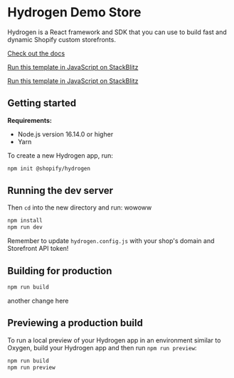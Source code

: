 # Hydrogen Demo Store

Hydrogen is a React framework and SDK that you can use to build fast and dynamic Shopify custom storefronts.

[Check out the docs](https://shopify.dev/custom-storefronts/hydrogen)

[Run this template in JavaScript on StackBlitz](https://stackblitz.com/github/Shopify/hydrogen/tree/dist/templates/demo-store-js?file=package.json)

[Run this template in JavaScript on StackBlitz](https://stackblitz.com/github/Shopify/hydrogen/tree/dist/templates/demo-store-js?file=package.json)

## Getting started

**Requirements:**

- Node.js version 16.14.0 or higher
- Yarn

To create a new Hydrogen app, run:

```bash
npm init @shopify/hydrogen
```

## Running the dev server

Then `cd` into the new directory and run:
wowoww

```bash
npm install
npm run dev
```

Remember to update `hydrogen.config.js` with your shop's domain and Storefront API token!

## Building for production

```bash
npm run build
```

another change here

## Previewing a production build

To run a local preview of your Hydrogen app in an environment similar to Oxygen, build your Hydrogen app and then run `npm run preview`:

```bash
npm run build
npm run preview
```
